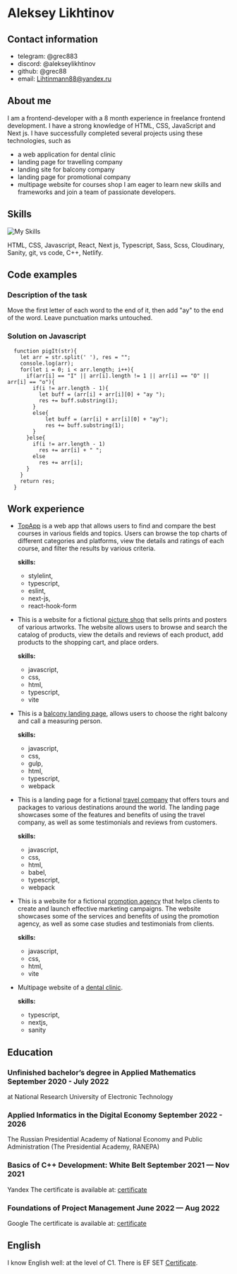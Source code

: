 # Aleksey Likhtinov

## Contact information 

- telegram: @grec883
- discord: @alekseylikhtinov
- github: @grec88
- email: Lihtinmann88@yandex.ru

## About me

I am a frontend-developer with a 8 month experience in freelance frontend development. I have a strong knowledge of HTML, CSS, JavaScript and Next js. I have successfully completed several projects using these technologies, such as 
- a web application for dental clinic
- landing page for travelling company
- landing site for balcony company
- landing page for promotional company
- multipage website for courses shop
I am eager to learn new skills and frameworks and join a team of passionate developers.

## Skills

![My Skills](https://skillicons.dev/icons?i=html,css,ts,react,nextjs,sass,git,vscode,cpp,netlify,vite,github)

HTML, CSS, Javascript, React, Next js, Typescript, Sass, Scss, Cloudinary, Sanity, git, vs code, C++, Netlify.

## Code examples 

### Description of the task

Move the first letter of each word to the end of it, then add "ay" to the end of the word. Leave punctuation marks untouched.

### Solution on Javascript
```
  function pigIt(str){
    let arr = str.split(' '), res = "";
    console.log(arr);
    for(let i = 0; i < arr.length; i++){
      if(arr[i] == "I" || arr[i].length != 1 || arr[i] == "O" || arr[i] == "o"){
        if(i != arr.length - 1){
          let buff = (arr[i] + arr[i][0] + "ay ");
          res += buff.substring(1);
        }
        else{
            let buff = (arr[i] + arr[i][0] + "ay");
            res += buff.substring(1);
        }
      }else{
        if(i != arr.length - 1)
          res += arr[i] + " ";
        else
          res += arr[i];
      }
    }
    return res;
  }
```
  ## Work experience

  - [TopApp](https://github.com/Grec88/topApp) is a web app that allows users to find and compare the best courses in various fields and topics. Users can browse the top charts of different categories and platforms, view the details and ratings of each course, and filter the results by various criteria.

    **skills:**
    + stylelint,
    + typescript,
    + eslint,
    + next-js,
    + react-hook-form
  - This is a website for a fictional [picture shop](https://github.com/Grec88/Picture-shop-site) that sells prints and posters of various artworks. The website allows users to browse and search the catalog of products, view the details and reviews of each product, add products to the shopping cart, and place orders. 

    **skills:**
    + javascript,
    + css,
    + html,
    + typescript,
    + vite
  - This is a [balcony landing page](https://github.com/Grec88/balcony-landing-page), allows users to choose the right balcony and call a measuring person. 

    **skills:**
    + javascript,
    + css,
    + gulp,
    + html,
    + typescript,
    + webpack 
  - This is a landing page for a fictional [travel company](https://github.com/Grec88/landing-of-a-travel-company) that offers tours and packages to various destinations around the world. The landing page showcases some of the features and benefits of using the travel company, as well as some testimonials and reviews from customers. 

    **skills:**
    + javascript,
    + css,
    + html,
    + babel,
    + typescript,
    + webpack
  - This is a website for a fictional [promotion agency](https://github.com/Grec88/Promotion-site) that helps clients to create and launch effective marketing campaigns. The website showcases some of the services and benefits of using the promotion agency, as well as some case studies and testimonials from clients.

    **skills:**
    + javascript,
    + css,
    + html,
    + vite
  - Multipage website of a [dental clinic](https://github.com/DevMentorship/paravina-rebuild).

    **skills:**
    + typescript,
    + nextjs,
    + sanity

## Education

### Unfinished bachelor’s degree in Applied Mathematics September 2020 - July 2022
at National Research University of Electronic Technology

### Applied Informatics in the Digital Economy September 2022 - 2026
The Russian Presidential Academy of National Economy and Public Administration (The Presidential Academy, RANEPA)

### Basics of C++ Development: White Belt September 2021 — Nov 2021
Yandex
The certificate is available at:
[certificate](https://coursera.org/share/f8f8d17ff49e7e2d744bcf9fbc922de0)

### Foundations of Project Management June 2022 — Aug 2022
Google
The certificate is available at:
[certificate](https://coursera.org/share/409dbb3793503c3bd733af94b0e0189d)

## English 
I know English well: at the level of C1. There is EF SET [Certificate](https://efset.org/cert/pLBpk3). 
